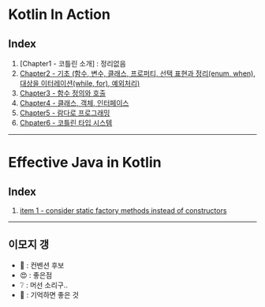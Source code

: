 # Kotlin In Action

## Index
1. [Chapter1 - 코틀린 소개] : 정리없음
2. [Chapter2 - 기초 (함수, 변수, 클래스, 프로퍼티, 선택 표현과 정리(enum, when), 대상을 이터레이션(while, for), 예외처리)](./practice/src/main/kotlin/chapter2)
3. [Chapter3 - 함수 정의와 호출](./practice/src/main/kotlin/chapter3)
4. [Chapter4 - 클래스, 객체, 인터페이스](./practice/src/main/kotlin/chapter4)
5. [Chapter5 - 람다로 프로그래밍](./practice/src/main/kotlin/chapter5)
6. [Chpater6 - 코틀린 타입 시스템](./practice/src/main/kotlin/chapter6)

---

# Effective Java in Kotlin

## Index
1. [item 1 - consider static factory methods instead of constructors ](./effective/item1)

---

## 이모지 갱
- :green_book: : 컨벤션 후보
- :heart_eyes: : 좋은점
- :grey_question: : 머선 소리구..
- :pushpin: : 기억하면 좋은 것